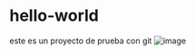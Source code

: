 # hello-world
este es un proyecto de prueba con git
![image](https://user-images.githubusercontent.com/78446635/116731683-a35bb780-a9af-11eb-875b-67746b73219a.png)
